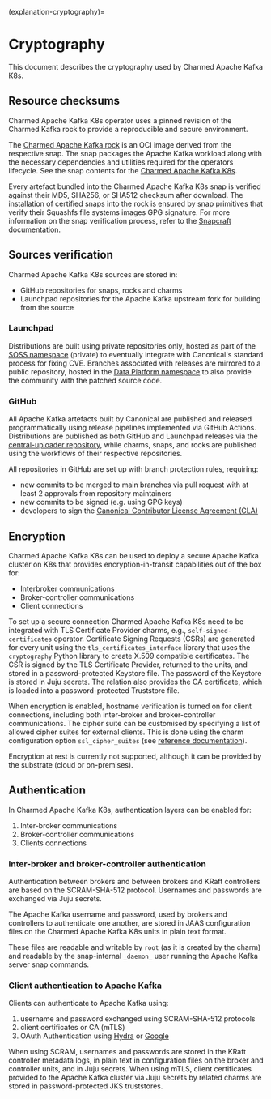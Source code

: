 (explanation-cryptography)=
# Cryptography

This document describes the cryptography used by Charmed Apache Kafka K8s.

## Resource checksums

Charmed Apache Kafka K8s operator uses a pinned revision of the Charmed Kafka rock
to provide a reproducible and secure environment.

The [Charmed Apache Kafka rock](https://github.com/canonical/charmed-kafka-rock/pkgs/container/charmed-kafka)
is an OCI image derived from the respective snap. The snap packages the Apache Kafka workload
along with the necessary dependencies and utilities required for the operators lifecycle.
See the snap contents for the
[Charmed Apache Kafka K8s](https://github.com/canonical/charmed-kafka-snap/blob/4/edge/snap/snapcraft.yaml).

Every artefact bundled into the Charmed Apache Kafka K8s snap is verified against their
MD5, SHA256, or SHA512 checksum after download.
The installation of certified snaps into the rock is ensured by snap primitives that verify their
Squashfs file systems images GPG signature.
For more information on the snap verification process,
refer to the [Snapcraft documentation](https://snapcraft.io/docs/assertions).

## Sources verification

Charmed Apache Kafka K8s sources are stored in:

* GitHub repositories for snaps, rocks and charms
* Launchpad repositories for the Apache Kafka upstream fork for building from the source

### Launchpad

Distributions are built using private repositories only, hosted as part of the
[SOSS namespace](https://launchpad.net/soss) (private) to eventually
integrate with Canonical's standard process for fixing CVE.
Branches associated with releases are mirrored to a public repository,
hosted in the [Data Platform namespace](https://launchpad.net/~data-platform)
to also provide the community with the patched source code.

### GitHub

All Apache Kafka artefacts built by Canonical are published and released
programmatically using release pipelines implemented via GitHub Actions.
Distributions are published as both GitHub and Launchpad releases via the
[central-uploader repository](https://github.com/canonical/central-uploader), while
charms, snaps, and rocks are published using the workflows of their respective repositories.

All repositories in GitHub are set up with branch protection rules, requiring:

* new commits to be merged to main branches via pull request with at least 2 approvals from repository maintainers
* new commits to be signed (e.g. using GPG keys)
* developers to sign the [Canonical Contributor License Agreement (CLA)](https://ubuntu.com/legal/contributors)

## Encryption

Charmed Apache Kafka K8s can be used to deploy a secure Apache Kafka cluster on K8s
that provides encryption-in-transit capabilities out of the box for:

* Interbroker communications
* Broker-controller communications
* Client connections

To set up a secure connection Charmed Apache Kafka K8s need to be integrated with
TLS Certificate Provider charms, e.g., `self-signed-certificates` operator.
Certificate Signing Requests (CSRs) are generated for every unit using the
`tls_certificates_interface` library that uses the `cryptography` Python library
to create X.509 compatible certificates.
The CSR is signed by the TLS Certificate Provider, returned to the units, and stored
in a password-protected Keystore file.
The password of the Keystore is stored in Juju secrets.
The relation also provides the CA certificate, which is loaded into a password-protected
Truststore file.

When encryption is enabled, hostname verification is turned on for client connections,
including both inter-broker and broker-controller communications.
The cipher suite can be customised by specifying a list of allowed cipher suites
for external clients. This is done using the charm configuration option
`ssl_cipher_suites` (see [reference documentation](https://charmhub.io/kafka-k8s/configurations)).

Encryption at rest is currently not supported, although it can be provided by the substrate (cloud or on-premises).

## Authentication

In Charmed Apache Kafka K8s, authentication layers can be enabled for:

1. Inter-broker communications
2. Broker-controller communications
3. Clients connections

### Inter-broker and broker-controller authentication

Authentication between brokers and between brokers and KRaft controllers are based
on the SCRAM-SHA-512 protocol. Usernames and passwords are exchanged via Juju secrets.

The Apache Kafka username and password, used by brokers and controllers to authenticate one another,
are stored in JAAS configuration files on the Charmed Apache Kafka K8s units in plain text format.

These files are readable and writable by `root` (as it is created by the charm) and readable
by the snap-internal `_daemon_` user running the Apache Kafka server snap commands.

### Client authentication to Apache Kafka

Clients can authenticate to Apache Kafka using:

1. username and password exchanged using SCRAM-SHA-512 protocols
2. client certificates or CA (mTLS)
3. OAuth Authentication using [Hydra](https://discourse.charmhub.io/t/how-to-connect-to-kafka-using-hydra-as-oidc-provider/14610) or [Google](https://discourse.charmhub.io/t/how-to-connect-to-kafka-using-google-as-oidc-provider/14611)

When using SCRAM, usernames and passwords are stored in the KRaft controller metadata logs,
in plain text in configuration files on the broker and controller units, and in Juju secrets.
When using mTLS, client certificates provided to the Apache Kafka cluster via Juju secrets
by related charms are stored in password-protected JKS truststores.
